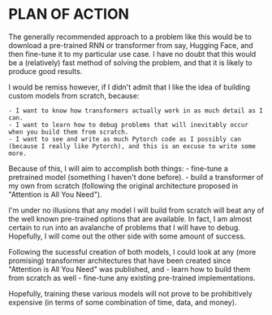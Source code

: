 # PLAN OF ACTION

The generally recommended approach to a problem like this would be to download a pre-trained RNN or transformer from say, Hugging Face, and then fine-tune it to my particular use case. I have no doubt that this would be a (relatively) fast method of solving the problem, and that it is likely to produce good results. 

I would be remiss however, if I didn't admit that I like the idea of building custom models from scratch, because:

    - I want to know how transformers actually work in as much detail as I can.
    - I want to learn how to debug problems that will inevitably occur when you build them from scratch.
    - I want to see and write as much Pytorch code as I possibly can (because I really like Pytorch), and this is an excuse to write some more.

Because of this, I will aim to accomplish both things:
    - fine-tune a pretrained model (something I haven't done before).
    - build a transformer of my own from scratch (following the original architecture proposed in "Attention is All You Need"). 

I'm under no illusions that any model I will build from scratch will beat any of the well known pre-trained options that are available. In fact, I am almost certain to run into an avalanche of problems that I will have to debug. Hopefully, I will come out the other side with some amount of success.

Following the sucessful creation of both models, I could look at any (more promising) transformer architectures that have been created since "Attention is All You Need" was published, and
    - learn how to build them from scratch as well
    - fine-tune any existing pre-trained implementations.

Hopefully, training these various models will not prove to be prohibitively expensive (in terms of some combination of time, data, and money).
